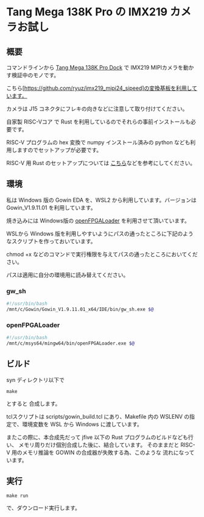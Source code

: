 # Tang Mega 138K Pro の IMX219 カメラお試し


## 概要

コマンドラインから [Tang Mega 138K Pro Dock](https://wiki.sipeed.com/hardware/en/tang/tang-mega-138k/mega-138k-pro.html) で
IMX219 MIPIカメラを動かす検証中のモノです。

こちら[https://github.com/ryuz/imx219_mipi24_sipeed]の変換基板を利用しています。

カメラは J15 コネクタにフレキの向きなどに注意して取り付けてください。

自家製 RISC-Vコア で Rust を利用しているのでそれらの事前インストールも必要です。

RISC-V プログラムの hex 変換で numpy インストール済みの python なども利用しますのでセットアップが必要です。

RISC-V 用 Rust のセットアップについては [こちら](/projects/kv260/kv260_jfive_simple_controller/README.md)などを参考にしてください。


## 環境

私は Windows 版の Gowin EDA を、WSL2 から利用しています。バージョンは Gowin_V1.9.11.01 を利用しています。

焼き込みには Windows版の [openFPGALoader](https://github.com/trabucayre/openFPGALoader) を利用させて頂いています。

WSLから Windows 版を利用しやすいようにパスの通ったところに下記のようなスクリプトを作っておいています。

chmod +x などのコマンドで実行権限を与えてパスの通ったところにおいてください。

パスは適用に自分の環境用に読み替えてください。

### gw_sh

```bash
#!/usr/bin/bash
/mnt/c/Gowin/Gowin_V1.9.11.01_x64/IDE/bin/gw_sh.exe $@
```

### openFPGALoader

```bash
#!/usr/bin/bash
/mnt/c/msys64/mingw64/bin/openFPGALoader.exe $@
```

## ビルド

syn ディレクトリ以下で

```
make
```

とすると 合成します。

tclスクリプトは scripts/gowin_build.tcl にあり、Makefile 内の WSLENV の指定で、環境変数を WSL から Windows に渡しています。


またこの際に、本合成先だって jfive 以下の Rust プログラムのビルドなども行い、
メモリ周りだけ個別合成した後に、結合しています。
そのままだと RISC-V 用のメモリ推論を GOWIN の合成器が失敗する為、このような
流れになっています。


## 実行

```
make run
```

で、ダウンロード実行します。

